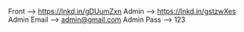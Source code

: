 Front --> https://lnkd.in/gDUumZxn
Admin --> https://lnkd.in/gstzwXes
Admin Email --> admin@gmail.com
Admin Pass --> 123

